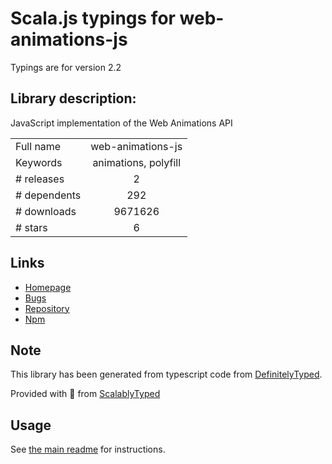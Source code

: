 
# Scala.js typings for web-animations-js

Typings are for version 2.2

## Library description:
JavaScript implementation of the Web Animations API

|                    |                 |
| ------------------ | :-------------: |
| Full name          | web-animations-js |
| Keywords           | animations, polyfill |
| # releases         | 2 |
| # dependents       | 292 |
| # downloads        | 9671626 |
| # stars            | 6 |

## Links
- [Homepage](https://github.com/web-animations)
- [Bugs](https://github.com/web-animations/web-animations-js/issues)
- [Repository](https://github.com/web-animations/web-animations-js)
- [Npm](https://www.npmjs.com/package/web-animations-js)
    


## Note
This library has been generated from typescript code from [DefinitelyTyped](https://definitelytyped.org).

Provided with :purple_heart: from [ScalablyTyped](https://github.com/oyvindberg/ScalablyTyped)

## Usage
See [the main readme](../../readme.md) for instructions.


